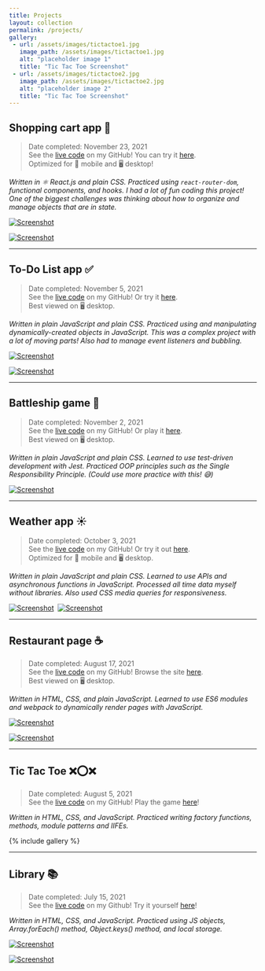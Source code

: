 ```yaml
---
title: Projects
layout: collection
permalink: /projects/
gallery:
 - url: /assets/images/tictactoe1.jpg
   image_path: /assets/images/tictactoe1.jpg
   alt: "placeholder image 1"
   title: "Tic Tac Toe Screenshot"
 - url: /assets/images/tictactoe2.jpg
   image_path: /assets/images/tictactoe2.jpg
   alt: "placeholder image 2"
   title: "Tic Tac Toe Screenshot"
---
```


## Shopping cart app 🛒

> Date completed: November 23, 2021  
See the [live code](https://github.com/rusty-reebs/shopping-cart/) on my GitHub! You can try it [here](https://rusty-reebs.github.io/shopping-cart/).  
Optimized for 📱 mobile and 🖥 desktop!  

*Written in ⚛️ React.js and plain CSS. Practiced using `react-router-dom`, functional components, and hooks. I had a lot of fun coding this project! One of the biggest challenges was thinking about how to organize and manage objects that are in state.*  

[![Screenshot](../assets/images/dune-desktop-store.jpg)](https://rusty-reebs.github.io/shopping-cart/)  

[![Screenshot](../assets/images/dune-desktop-cart.jpg)](https://rusty-reebs.github.io/shopping-cart/)  

-----

## To-Do List app ✅

> Date completed: November 5, 2021  
See the [live code](https://github.com/rusty-reebs/to-do-list) on my GitHub! Or try it [here](https://rusty-reebs.github.io/to-do-list/).  
Best viewed on 🖥 desktop.  

*Written in plain JavaScript and plain CSS. Practiced using and manipulating dynamically-created objects in JavaScript. This was a complex project with a lot of moving parts! Also had to manage event listeners and bubbling.*

[![Screenshot](../assets/images/to-do-list-screenshot.jpg)](https://rusty-reebs.github.io/to-do-list/)  

[![Screenshot](../assets/images/to-do-list-screenshot2.jpg)](https://rusty-reebs.github.io/to-do-list/)  

-----

## Battleship game 🚢

> Date completed: November 2, 2021  
See the [live code](https://github.com/rusty-reebs/tdd-battleship) on my GitHub! Or play it [here](https://rusty-reebs.github.io/tdd-battleship/).  
Best viewed on 🖥 desktop.  

*Written in plain JavaScript and plain CSS. Learned to use test-driven development with Jest. Practiced OOP principles such as the Single Responsibility Principle. (Could use more practice with this! 😅)*  

[![Screenshot](../assets/images/battleship-screenshot.jpg)](https://rusty-reebs.github.io/tdd-battleship/)  

-----

## Weather app ☀️

> Date completed: October 3, 2021  
See the [live code](https://github.com/rusty-reebs/weather-app) on my GitHub! Or try it out [here](https://rusty-reebs.github.io/weather-app/).  
Optimized for 📱 mobile and 🖥 desktop.

*Written in plain JavaScript and plain CSS. Learned to use APIs and asynchronous functions in JavaScript. Processed all time data myself without libraries. Also used CSS media queries for responsiveness.*  

[![Screenshot](../assets/images/weather-screenshot1.png)](https://rusty-reebs.github.io/weather-app/)&nbsp;&nbsp;[![Screenshot](../assets/images/weather-screenshot2.png)](https://rusty-reebs.github.io/weather-app/)

-----

## Restaurant page ☕️  

> Date completed: August 17, 2021  
See the [live code](https://github.com/rusty-reebs/restaurant-page) on my GitHub! Browse the site [here](https://rusty-reebs.github.io/restaurant-page/).  
Best viewed on 🖥 desktop.  

*Written in HTML, CSS, and plain JavaScript.*
*Learned to use ES6 modules and webpack to dynamically render pages with JavaScript.*
  
[![Screenshot](../assets/images/ninas2.jpg)](https://rusty-reebs.github.io/restaurant-page/)

[![Screenshot](../assets/images/ninas1.jpg)](https://rusty-reebs.github.io/restaurant-page/)

----

## Tic Tac Toe ❌⭕️❌

> Date completed: August 5, 2021  
See the [live code](https://github.com/rusty-reebs/tic-tac-toe) on my GitHub! Play the game [here](https://rusty-reebs.github.io/tic-tac-toe)!  

*Written in HTML, CSS, and JavaScript.*
*Practiced writing factory functions, methods, module patterns and IIFEs.*

{% include gallery  %}

-----

## Library 📚

> Date completed: July 15, 2021  
See the [live code](https://github.com/rusty-reebs/library) on my Github! Try it yourself [here](https://rusty-reebs.github.io/library/)!  

*Written in HTML, CSS, and JavaScript.*
*Practiced using JS objects, Array.forEach() method, Object.keys() method, and local storage.*


[![Screenshot](/assets/images/library-thumbnail.png)](https://rusty-reebs.github.io/library/)

[![Screenshot](/assets/images/librarypopup-thumbnail.png)](https://rusty-reebs.github.io/library/)

